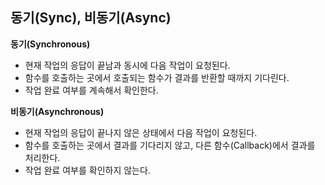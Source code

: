 ## 동기(Sync), 비동기(Async)

**동기(Synchronous)**

- 현재 작업의 응답이 끝남과 동시에 다음 작업이 요청된다.
- 함수를 호출하는 곳에서 호출되는 함수가 결과를 반환할 때까지 기다린다.
- 작업 완료 여부를 계속해서 확인한다.

**비동기(Asynchronous)**

- 현재 작업의 응답이 끝나지 않은 상태에서 다음 작업이 요청된다.
- 함수를 호출하는 곳에서 결과를 기다리지 않고, 다른 함수(Callback)에서 결과를 처리한다.
- 작업 완료 여부를 확인하지 않는다.

